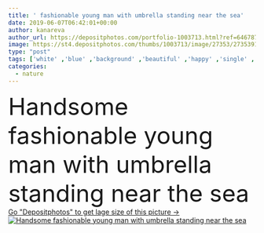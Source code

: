 ```yaml
---
title: ' fashionable young man with umbrella standing near the sea'
date: 2019-06-07T06:42:01+00:00
author: kanareva
author_url: https://depositphotos.com/portfolio-1003713.html?ref=64678756
image: https://st4.depositphotos.com/thumbs/1003713/image/27353/273539148/api_thumb_450.jpg?forcejpeg=true
type: "post"
tags: ['white' ,'blue' ,'background' ,'beautiful' ,'happy' ,'single' ,'business' ,'person' ,'young' ,'summer' ,'clothing' ,'people' ,'beauty' ,'model' ,'nature' ,'spring' ,'outdoor' ,'water' ,'portrait' ,'caucasian' ,'hair' ,'male' ,'face' ,'black' ,'style' ,'vintage' ,'umbrella' ,'fashion' ,'Men' ,'pose' ,'pretty' ,'hot' ,'elegant' ,'romantic' ,'lifestyle' ,'shirt' ,'body' ,'looking' ,'trendy' ,'beach' ,'guy' ,'sunglasses' ,'vogue' ,'attractive' ,'casual' ,'gorgeous' ,'handsome' ,'posing' ,'jacket' ]
categories: 
  - nature
---
```

<div aling="center">
            <font size="60"> Handsome fashionable young man with umbrella standing near the sea</font>   
</div>
<div>
    <a href='https://st4.depositphotos.com/thumbs/1003713/image/27353/273539148/api_thumb_450.jpg?forcejpeg=true?ref=64678756' target=_blank > Go "Depositphotos" to get lage size of this picture ->
        <img href='https://st4.depositphotos.com/thumbs/1003713/image/27353/273539148/api_thumb_450.jpg?forcejpeg=true?ref=64678756' src='https://st4.depositphotos.com/1003713/27353/i/950/depositphotos_273539148-stock-photo-fashionable-young-man-with-umbrella.jpg?forcejpeg=true' alt='Handsome fashionable young man with umbrella standing near the sea' >
    </a>
</div>
